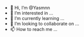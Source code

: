 - 👋 Hi, I’m @Yasmnn
- 👀 I’m interested in ...
- 🌱 I’m currently learning ...
- 💞️ I’m looking to collaborate on ...
- 📫 How to reach me ...

<!---
Yasmnn/Yasmnn is a ✨ special ✨ repository because its `README.md` (this file) appears on your GitHub profile.
You can click the Preview link to take a look at your changes.
--->

